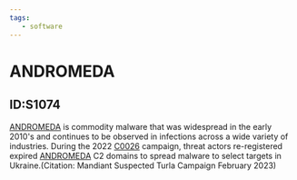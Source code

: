 ```yaml
---
tags:
   - software
---
```

# ANDROMEDA
## ID:S1074
[ANDROMEDA](/mitre/software/S1074) is commodity malware that was widespread in the early 2010's and continues to be observed in infections across a wide variety of industries. During the 2022 [C0026](/mitre/campaigns/C0026) campaign, threat actors re-registered expired [ANDROMEDA](/mitre/software/S1074) C2 domains to spread malware to select targets in Ukraine.(Citation: Mandiant Suspected Turla Campaign February 2023)
